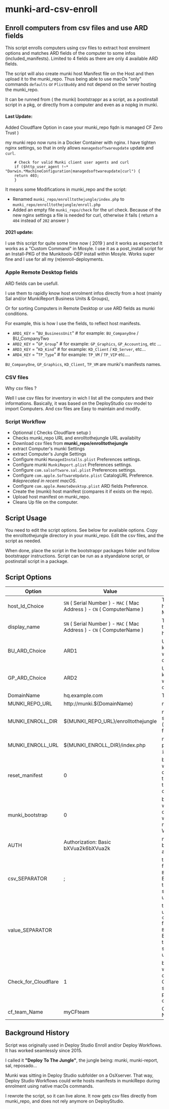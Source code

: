 # munki-ard-csv-enroll 

## Enroll computers from csv files and use ARD fields


This script enrolls computers using csv files to extract host enrolment options and matches ARD fields of the computer to some infos (included_manifests). Limited to 4 fields as there are only 4 available ARD fields.

The script will also create munki host Manifest file on the Host and then upload it to the munki_repo. Thus being able to use macOs "only" commands `defaults` or `PlistBuddy` and not depend on the server hosting the munki_repo.

It can be runned from ( the munki) bootstrappr as a script, as a postinstall script in a pkg, or directly from a computer and even as a nopkg in munki.

#### Last Update:

Added Cloudflare Option in case your munki_repo fqdn is managed  CF Zero Trust )

my munki repo now runs in a Docker Container with nginx.
I have tighten nginx settings, so that in only allows `managedsoftwareupdate` update and `curl`.


```
	# Check for valid Munki client user agents and curl
	if ($http_user_agent !~* "Darwin.*MachineConfiguration|managedsoftwareupdate|curl") {
    return 403;
    }
```
It means some Modifications in munki_repo and the script:

- Renamed `munki_repo/enrolltothejungle/index.php` to `munki_repo/enrolltothejungle/enroll.php`
- Added an empty file `munki_repo/check` for the url check. Because of the new nginx settings a file is needed for curl, otherwise it fails ( return a `404` instead of `202` answer )

#### 2021 update: 

I use this script for quite some time now ( 2019 ) and it works as expected
It works as a "Custom Command" in Mosyle. 
I use it as a post_install script for an Install-PKG of the Munkitools-DEP install within Mosyle. 
Works super fine and I use for all my (re)enroll-deployments. 

### Apple Remote Desktop fields

ARD fields can be usefull.

I use them to rapidly know host enrolment infos directly from a host (mainly Sal and/or MunkiReport Business Units & Groups),  

Or for sorting Computers in Remote Desktop or use ARD fields as munki conditions. 

For example, this is how I use the fields, to reflect host manifests.

- `ARD1_KEY` = "`BU_BusinessUnit`" # for example: `BU_CompanyOne` / BU_CompanyTwo
- `ARD2_KEY` = "`GP_Group`" # for example: `GP_Graphics`, `GP_Accounting`, etc ...
- `ARD3_KEY` = "`KD_Kind`" # for example: `KD_Client` / `KD_Server`, etc...
- `ARD4_KEY` = "`TP_Type`" # for example: `TP_VM` / `TP_VIP` etc....

`BU_CompanyOne`, `GP_Graphics`, `KD_Client`, `TP_VM` are munki's manifests names.


### CSV files

Why csv files ? 

Well I use csv files for inventory in wich I list all the computers and their informations. 
Basically, it was based on the DeployStudio csv model to import Computers. 
And csv files are Easy to maintain and modify.

### Script Workflow
- Optionnal ( Checks Cloudflare setup )
- Checks munki_repo URL and enrolltothejungle URL availabilty
- Download csv files from **munki_repo/enrolltothejungle**
- extract Computer's munki Settings
- extract Computer's Jungle Settings
- Configure munki `ManagedInstalls.plist` Preferences settings.
- Configure munki `MunkiReport.plist` Preferences settings.
- Configure `com.salsoftware.sal.plist` Preferences settings.
- Configure `com.apple.SoftwareUpdate.plist` CatalogURL Preference. #*deprecated in recent macOS*.
- Configure `com.apple.RemoteDesktop.plist` ARD fields Preference.
- Create the (munki) host manifest (compares it if exists on the repo).
- Upload host manifest on munki_repo.
- Cleans Up file on the computer.


## Script Usage

You need to edit the script options. See below for available options.
Copy the enrolltothejungle directory in your munki_repo.
Edit the csv files, and the script as needed.

When done, place the script in the bootstrappr packages folder and follow bootstrappr instructions.
Script can be run as a styandalone script, or postinstall script in a package.

## Script Options


|Option|Value|Comment|
|---|---|---|
|host_Id_Choice|`SN` ( Serial Number ) - `MAC` ( Mac Address ) - `CN` ( ComputerName )| The Name of the host's `Manifest` in Munki|
|display_name| `SN` ( Serial Number ) - `MAC` ( Mac Address ) - `CN` ( ComputerName )| The `display_name` in the manifest of the host in Munki |
|BU_ARD_Choice|ARD1|Used to match Sal key ! if empty sal will not be configured|
|GP_ARD_Choice|ARD2|Used to match Sal key ! if empty sal will not be configured |
|DomainName|hq.example.com|The domain name|
|MUNKI_REPO_URL|http://munki.${DomainName} |munki_repo url|
|MUNKI_ENROLL_DIR|${MUNKI_REPO_URL}/enrolltothejungle |munki_enroll subdirectory url (containing csv files)|
|MUNKI_ENROLL_URL|${MUNKI_ENROLL_DIR}/index.php | munki_enroll upload php file (defaults to `index.php`).|
|reset_manifest|0| boolean, 1 ( if you want ) - 0 ( if you don't want ) to reset the Host Manifest in the Repo. Will be in csv soon.|
|munki_bootstrap|0| boolean, 1 ( if you want ) - 0 ( if you don't want ) If you want to bootstrap munki at first boot. Will be in csv soon.|
|AUTH|Authorization: Basic bXVua2k6bXVua2k	|munki_repo http basic authentification|"
|csv_SEPARATOR|; | the csv separator field used in the `BU_Munki_Hosts.csv`. Eventually Change to whatever separate field you use|
|value_SEPARATOR| | the field separator used in the `csv_nestedManifests` field in  `BU_Munki_Hosts.csv`. Eventually Change to whatever separate field you use|
|Check_for_Cloudflare| 1| boolean, 1 ( if you want ) - 0 ( if you don't want ) to use Cloudflare, CF settings should be pushed by MDM or other means.|
|cf_team_Name|myCFteam | Cloudflare Team Name|

## Background History

Script was originally used in Deploy Studio Enroll and/or Deploy Workflows. It has worked seamlessly since 2015.

I called it **"Deploy To The Jungle"**, the jungle being: munki, munki-report, sal, reposado...

Munki was sitting in Deploy Studio subfolder on a OsXserver.
That way, Deploy Studio Workflows could write hosts manifests in munkiRepo during enrolment using native macOs commands.

I rewrote the script, so it can live alone. It now gets csv files directly from munki_repo, and does not rely anymore on DeployStudio.
